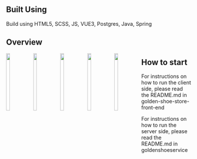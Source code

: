 ## Built Using

Build using HTML5, SCSS, JS, VUE3, Postgres, Java, Spring  

## Overview

<img src="https://i.imgur.com/VrxPdeF.png" width="14%" height="20%" align="left">
<img src="https://i.imgur.com/NNadYnb.png" width="14%" height="20%" align="left">
<img src="https://i.imgur.com/MMXkGqK.png" width="14%" height="20%" align="left">
<img src="https://i.imgur.com/rBlSV60.png" width="14%" height="20%" align="left">
<img src="https://i.imgur.com/9EMie4k.png" width="14%" height="20%" align="left">  


## How to start  

For instructions on how to run the client side, please read the README.md in
golden-shoe-store-front-end

For instructions on how to run the server side, please read the README.md in
goldenshoeservice
